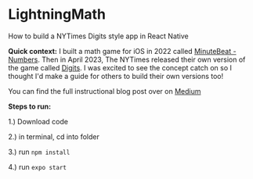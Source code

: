 # LightningMath
How to build a NYTimes Digits style app in React Native

**Quick context:** I built a math game for iOS in 2022 called [MinuteBeat - Numbers](https://apps.apple.com/us/app/minutebeat-numbers/id1614527068). Then in April 2023, The NYTimes released their own version of the game called [Digits](https://www.nytimes.com/games/digits). I was excited to see the concept catch on so I thought I'd make a guide for others to build their own versions too!

You can find the full instructional blog post over on [Medium](https://medium.com/@majoseph2013/build-your-own-nytimes-digits-style-game-in-react-native-a03da54a2ea5)


**Steps to run:**

1.) Download code

2.) in terminal, cd into folder

3.) run `npm install`

4.) run `expo start`
